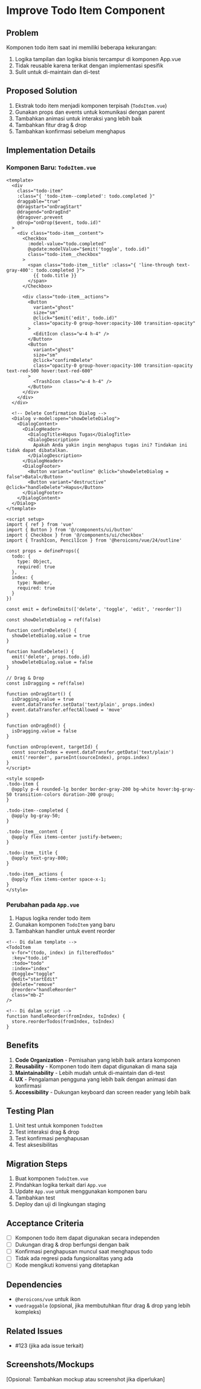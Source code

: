 # Improve Todo Item Component

## Problem
Komponen todo item saat ini memiliki beberapa kekurangan:
1. Logika tampilan dan logika bisnis tercampur di komponen App.vue
2. Tidak reusable karena terikat dengan implementasi spesifik
3. Sulit untuk di-maintain dan di-test

## Proposed Solution
1. Ekstrak todo item menjadi komponen terpisah (`TodoItem.vue`)
2. Gunakan props dan events untuk komunikasi dengan parent
3. Tambahkan animasi untuk interaksi yang lebih baik
4. Tambahkan fitur drag & drop
5. Tambahkan konfirmasi sebelum menghapus

## Implementation Details

### Komponen Baru: `TodoItem.vue`
```vue
<template>
  <div 
    class="todo-item"
    :class="{ 'todo-item--completed': todo.completed }"
    draggable="true"
    @dragstart="onDragStart"
    @dragend="onDragEnd"
    @dragover.prevent
    @drop="onDrop($event, todo.id)"
  >
    <div class="todo-item__content">
      <Checkbox 
        :model-value="todo.completed" 
        @update:modelValue="$emit('toggle', todo.id)"
        class="todo-item__checkbox"
      >
        <span class="todo-item__title" :class="{ 'line-through text-gray-400': todo.completed }">
          {{ todo.title }}
        </span>
      </Checkbox>
      
      <div class="todo-item__actions">
        <Button 
          variant="ghost" 
          size="sm"
          @click="$emit('edit', todo.id)"
          class="opacity-0 group-hover:opacity-100 transition-opacity"
        >
          <EditIcon class="w-4 h-4" />
        </Button>
        <Button 
          variant="ghost" 
          size="sm"
          @click="confirmDelete"
          class="opacity-0 group-hover:opacity-100 transition-opacity text-red-500 hover:text-red-600"
        >
          <TrashIcon class="w-4 h-4" />
        </Button>
      </div>
    </div>
  </div>
  
  <!-- Delete Confirmation Dialog -->
  <Dialog v-model:open="showDeleteDialog">
    <DialogContent>
      <DialogHeader>
        <DialogTitle>Hapus Tugas</DialogTitle>
        <DialogDescription>
          Apakah Anda yakin ingin menghapus tugas ini? Tindakan ini tidak dapat dibatalkan.
        </DialogDescription>
      </DialogHeader>
      <DialogFooter>
        <Button variant="outline" @click="showDeleteDialog = false">Batal</Button>
        <Button variant="destructive" @click="handleDelete">Hapus</Button>
      </DialogFooter>
    </DialogContent>
  </Dialog>
</template>

<script setup>
import { ref } from 'vue'
import { Button } from '@/components/ui/button'
import { Checkbox } from '@/components/ui/checkbox'
import { TrashIcon, PencilIcon } from '@heroicons/vue/24/outline'

const props = defineProps({
  todo: {
    type: Object,
    required: true
  },
  index: {
    type: Number,
    required: true
  }
})

const emit = defineEmits(['delete', 'toggle', 'edit', 'reorder'])

const showDeleteDialog = ref(false)

function confirmDelete() {
  showDeleteDialog.value = true
}

function handleDelete() {
  emit('delete', props.todo.id)
  showDeleteDialog.value = false
}

// Drag & Drop
const isDragging = ref(false)

function onDragStart() {
  isDragging.value = true
  event.dataTransfer.setData('text/plain', props.index)
  event.dataTransfer.effectAllowed = 'move'
}

function onDragEnd() {
  isDragging.value = false
}

function onDrop(event, targetId) {
  const sourceIndex = event.dataTransfer.getData('text/plain')
  emit('reorder', parseInt(sourceIndex), props.index)
}
</script>

<style scoped>
.todo-item {
  @apply p-4 rounded-lg border border-gray-200 bg-white hover:bg-gray-50 transition-colors duration-200 group;
}

.todo-item--completed {
  @apply bg-gray-50;
}

.todo-item__content {
  @apply flex items-center justify-between;
}

.todo-item__title {
  @apply text-gray-800;
}

.todo-item__actions {
  @apply flex items-center space-x-1;
}
</style>
```

### Perubahan pada `App.vue`
1. Hapus logika render todo item
2. Gunakan komponen `TodoItem` yang baru
3. Tambahkan handler untuk event reorder

```vue
<!-- Di dalam template -->
<TodoItem
  v-for="(todo, index) in filteredTodos"
  :key="todo.id"
  :todo="todo"
  :index="index"
  @toggle="toggle"
  @edit="startEdit"
  @delete="remove"
  @reorder="handleReorder"
  class="mb-2"
/>

<!-- Di dalam script -->
function handleReorder(fromIndex, toIndex) {
  store.reorderTodos(fromIndex, toIndex)
}
```

## Benefits
1. **Code Organization** - Pemisahan yang lebih baik antara komponen
2. **Reusability** - Komponen todo item dapat digunakan di mana saja
3. **Maintainability** - Lebih mudah untuk di-maintain dan di-test
4. **UX** - Pengalaman pengguna yang lebih baik dengan animasi dan konfirmasi
5. **Accessibility** - Dukungan keyboard dan screen reader yang lebih baik

## Testing Plan
1. Unit test untuk komponen `TodoItem`
2. Test interaksi drag & drop
3. Test konfirmasi penghapusan
4. Test aksesibilitas

## Migration Steps
1. Buat komponen `TodoItem.vue`
2. Pindahkan logika terkait dari `App.vue`
3. Update `App.vue` untuk menggunakan komponen baru
4. Tambahkan test
5. Deploy dan uji di lingkungan staging

## Acceptance Criteria
- [ ] Komponen todo item dapat digunakan secara independen
- [ ] Dukungan drag & drop berfungsi dengan baik
- [ ] Konfirmasi penghapusan muncul saat menghapus todo
- [ ] Tidak ada regresi pada fungsionalitas yang ada
- [ ] Kode mengikuti konvensi yang ditetapkan

## Dependencies
- `@heroicons/vue` untuk ikon
- `vuedraggable` (opsional, jika membutuhkan fitur drag & drop yang lebih kompleks)

## Related Issues
- #123 (jika ada issue terkait)

## Screenshots/Mockups
[Opsional: Tambahkan mockup atau screenshot jika diperlukan]
